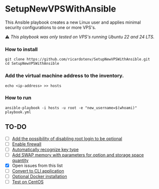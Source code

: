 # SetupNewVPSWithAnsible
This Ansible playbook creates a new Linux user and applies minimal security configurations to one or more VPS's.

⚠️ _This playbook was only tested on VPS's running Ubuntu 22 and 24 LTS._

### How to install
```
git clone https://github.com/ricardotenv/SetupNewVPSWithAnsible.git
cd SetupNewVPSWithAnsible
```

### Add the virtual machine address to the inventory.
```
echo <ip-address> >> hosts
```

### How to run
```
ansible-playbook -i hosts -u root -e "new_username=$(whoami)" playbook.yml
```

## TO-DO
- [ ] [Add the possibility of disabling root login to be optional](https://github.com/ricardotenv/SetupNewVPSWithAnsible/issues/1)
- [ ] [Enable firewall](https://github.com/ricardotenv/SetupNewVPSWithAnsible/issues/2)
- [ ] [Automatically recognize key type](https://github.com/ricardotenv/SetupNewVPSWithAnsible/issues/3)
- [ ] [Add SWAP memory with parameters for option and storage space quantity](https://github.com/ricardotenv/SetupNewVPSWithAnsible/issues/4)
- [x] Open issues from this list
- [ ] [Convert to CLI application](https://github.com/ricardotenv/SetupNewVPSWithAnsible/issues/5)
- [ ] [Optional Docker installation](https://github.com/ricardotenv/SetupNewVPSWithAnsible/issues/6)
- [ ] [Test on CentOS](https://github.com/ricardotenv/SetupNewVPSWithAnsible/issues/7)
